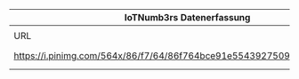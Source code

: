 |IoTNumb3rs Datenerfassung||||||||||||
| ---- | ---- | ---- | ---- | ---- | ---- | ---- | ---- | ---- | ---- | ---- | ---- |
|||||||||||||
|URL|home_url|filename|device_class|device_count|market_class|market_volume|prognosis_year|publication_year|authorship_class|Dropbox folder||
|https://i.pinimg.com/564x/86/f7/64/86f764bce91e5543927509587c3881ce.jpg|https://www.loxone.com/enus/smart-home/|file4_86f764bce91e5543927509587c3881ce.jpg||||||||marielledemuth/20181123-1805|N/A|

